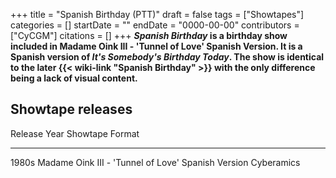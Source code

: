 +++
title = "Spanish Birthday (PTT)"
draft = false
tags = ["Showtapes"]
categories = []
startDate = ""
endDate = "0000-00-00"
contributors = ["CyCGM"]
citations = []
+++
***Spanish Birthday* is a birthday show included in Madame Oink III - 'Tunnel of Love' Spanish Version. It is a Spanish version of *It's Somebody's Birthday Today*. The show is identical to the later {{< wiki-link "Spanish Birthday" >}} with the only difference being a lack of visual content.**

## Showtape releases

  Release Year   Showtape                                               Format
  -------------- ------------------------------------------------------ ------------
  1980s          Madame Oink III - 'Tunnel of Love' Spanish Version   Cyberamics
